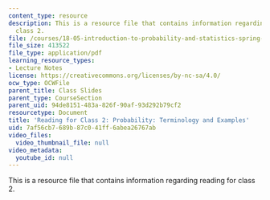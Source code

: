 ```yaml
---
content_type: resource
description: This is a resource file that contains information regarding reading for
  class 2.
file: /courses/18-05-introduction-to-probability-and-statistics-spring-2014/7af56cb7689b87c041ff6abea26767ab_MIT18_05S14_class2slideall.pdf
file_size: 413522
file_type: application/pdf
learning_resource_types:
- Lecture Notes
license: https://creativecommons.org/licenses/by-nc-sa/4.0/
ocw_type: OCWFile
parent_title: Class Slides
parent_type: CourseSection
parent_uid: 94de8151-483a-826f-90af-93d292b79cf2
resourcetype: Document
title: 'Reading for Class 2: Probability: Terminology and Examples'
uid: 7af56cb7-689b-87c0-41ff-6abea26767ab
video_files:
  video_thumbnail_file: null
video_metadata:
  youtube_id: null
---
```

This is a resource file that contains information regarding reading for class 2.
